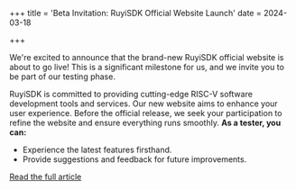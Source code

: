 +++
title = 'Beta Invitation: RuyiSDK Official Website Launch'
date = 2024-03-18

+++

We're excited to announce that the brand-new RuyiSDK official website is about to go live! This is a significant milestone for us, and we invite you to be part of our testing phase.

RuyiSDK is committed to providing cutting-edge RISC-V software development tools and services. Our new website aims to enhance your user experience. Before the official release, we seek your participation to refine the website and ensure everything runs smoothly. **As a tester, you can:**

- Experience the latest features firsthand.
- Provide suggestions and feedback for future improvements.

[Read the full article](https://mp.weixin.qq.com/s/p3WmhN27aAaMPlL4vP39IQ)